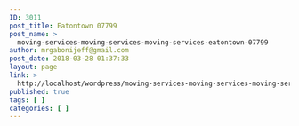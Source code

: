 ```yaml
---
ID: 3011
post_title: Eatontown 07799
post_name: >
  moving-services-moving-services-moving-services-eatontown-07799
author: mrgabonijeff@gmail.com
post_date: 2018-03-28 01:37:33
layout: page
link: >
  http://localhost/wordpress/moving-services-moving-services-moving-services-eatontown-07799/
published: true
tags: [ ]
categories: [ ]
---
```

